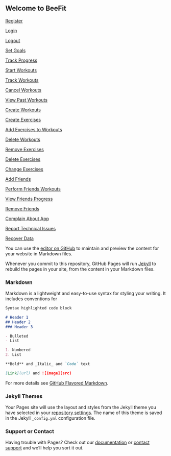## Welcome to BeeFit

[Register](Register.html)



[Login](Login.html)



[Logout](Logout.html)



[Set Goals](Set-Goals.html)



[Track Progress](Track-Progress.html)



[Start Workouts](Start-Workouts.html)



[Track Workouts](Track-Workouts.html)



[Cancel Workouts](Cancel-Workouts.html)



[View Past Workouts](View-Past-Workouts.html)



[Create Workouts](Create-Workouts.html)



[Create Exercises](Create-Exercises.html)



[Add Exercises to Workouts](Add-Exercises-To-Workouts.html)



[Delete Workouts](Delete-Workouts.html)



[Remove Exercises](Remove-Exercises.html)



[Delete Exercises](Delete-Exercises.html)



[Change Exercises](Change-Exercises.html)



[Add Friends](Add-Friends.html)



[Perform Friends Workouts](Perform-Workouts.html)



[View Friends Progress](View-Friends-Progress.html)



[Remove Friends](Remove-Friends.html)



[Complain About App](Complain-About-App.html)



[Report Technical Issues](Repor-Technical-Issues.html)



[Recover Data](Recover-Data.html)




You can use the [editor on GitHub](https://github.com/BriannaBorgeltGonzales/BeeFit/edit/gh-pages/index.md) to maintain and preview the content for your website in Markdown files.

Whenever you commit to this repository, GitHub Pages will run [Jekyll](https://jekyllrb.com/) to rebuild the pages in your site, from the content in your Markdown files.

### Markdown

Markdown is a lightweight and easy-to-use syntax for styling your writing. It includes conventions for

```markdown
Syntax highlighted code block

# Header 1
## Header 2
### Header 3

- Bulleted
- List

1. Numbered
2. List

**Bold** and _Italic_ and `Code` text

[Link](url) and ![Image](src)
```

For more details see [GitHub Flavored Markdown](https://guides.github.com/features/mastering-markdown/).

### Jekyll Themes

Your Pages site will use the layout and styles from the Jekyll theme you have selected in your [repository settings](https://github.com/BriannaBorgeltGonzales/BeeFit/settings). The name of this theme is saved in the Jekyll `_config.yml` configuration file.

### Support or Contact

Having trouble with Pages? Check out our [documentation](https://docs.github.com/categories/github-pages-basics/) or [contact support](https://support.github.com/contact) and we’ll help you sort it out.
